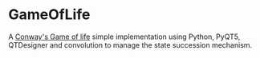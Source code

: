 # GameOfLife

A [Conway's Game of life](https://en.wikipedia.org/wiki/Conway%27s_Game_of_Life) simple implementation using Python, PyQT5, QTDesigner and convolution 
to manage the state succession mechanism.
